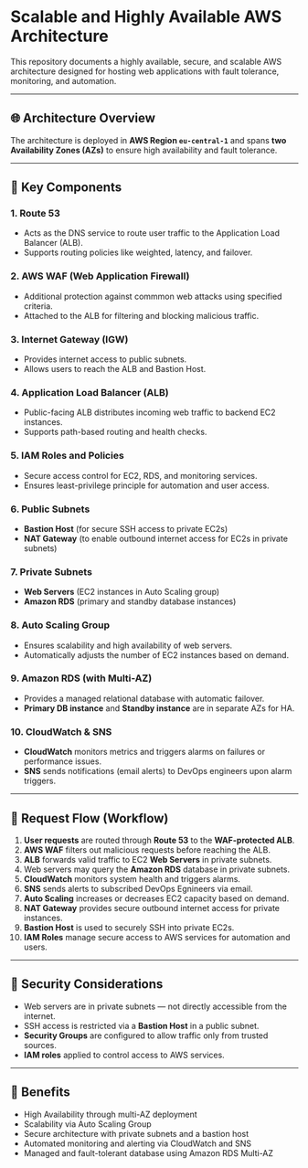 # Scalable and Highly Available AWS Architecture

This repository documents a highly available, secure, and scalable AWS architecture designed for hosting web applications with fault tolerance, monitoring, and automation.

---

## 🌐 Architecture Overview

The architecture is deployed in **AWS Region `eu-central-1`** and spans **two Availability Zones (AZs)** to ensure high availability and fault tolerance.

---

## 🧩 Key Components

### 1. **Route 53**
- Acts as the DNS service to route user traffic to the Application Load Balancer (ALB).
- Supports routing policies like weighted, latency, and failover.

### 2. **AWS WAF (Web Application Firewall)**
- Additional protection against commmon web attacks using specified criteria.
- Attached to the ALB for filtering and blocking malicious traffic.

### 3. **Internet Gateway (IGW)**
- Provides internet access to public subnets.
- Allows users to reach the ALB and Bastion Host.

### 4. **Application Load Balancer (ALB)**
- Public-facing ALB distributes incoming web traffic to backend EC2 instances.
- Supports path-based routing and health checks.

### 5. **IAM Roles and Policies**
- Secure access control for EC2, RDS, and monitoring services.
- Ensures least-privilege principle for automation and user access.

### 6. **Public Subnets**
- **Bastion Host** (for secure SSH access to private EC2s)
- **NAT Gateway** (to enable outbound internet access for EC2s in private subnets)

### 7. **Private Subnets**
- **Web Servers** (EC2 instances in Auto Scaling group)
- **Amazon RDS** (primary and standby database instances)

### 8. **Auto Scaling Group**
- Ensures scalability and high availability of web servers.
- Automatically adjusts the number of EC2 instances based on demand.

### 9. **Amazon RDS (with Multi-AZ)**
- Provides a managed relational database with automatic failover.
- **Primary DB instance** and **Standby instance** are in separate AZs for HA.

### 10. **CloudWatch & SNS**
- **CloudWatch** monitors metrics and triggers alarms on failures or performance issues.
- **SNS** sends notifications (email alerts) to DevOps engineers upon alarm triggers.

---

## 🔄 Request Flow (Workflow)

1. **User requests** are routed through **Route 53** to the **WAF-protected ALB**.
2. **AWS WAF** filters out malicious requests before reaching the ALB.
3. **ALB** forwards valid traffic to EC2 **Web Servers** in private subnets.
4. Web servers may query the **Amazon RDS** database in private subnets.
5. **CloudWatch** monitors system health and triggers alarms.
6. **SNS** sends alerts to subscribed DevOps Egnineers via email.
7. **Auto Scaling** increases or decreases EC2 capacity based on demand.
8. **NAT Gateway** provides secure outbound internet access for private instances.
9. **Bastion Host** is used to securely SSH into private EC2s.
10. **IAM Roles** manage secure access to AWS services for automation and users.

---

## 🔐 Security Considerations

- Web servers are in private subnets — not directly accessible from the internet.
- SSH access is restricted via a **Bastion Host** in a public subnet.
- **Security Groups** are configured to allow traffic only from trusted sources.
- **IAM roles** applied to control access to AWS services.

---

## 📌 Benefits

- High Availability through multi-AZ deployment
- Scalability via Auto Scaling Group
- Secure architecture with private subnets and a bastion host
- Automated monitoring and alerting via CloudWatch and SNS
- Managed and fault-tolerant database using Amazon RDS Multi-AZ

